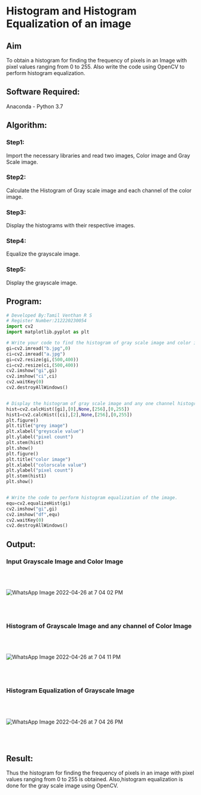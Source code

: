 # Histogram and Histogram Equalization of an image
## Aim
To obtain a histogram for finding the frequency of pixels in an Image with pixel values ranging from 0 to 255. Also write the code using OpenCV to perform histogram equalization.

## Software Required:
Anaconda - Python 3.7

## Algorithm:
### Step1:

Import the necessary libraries and read two images, Color image and Gray Scale image.
### Step2:

Calculate the Histogram of Gray scale image and each channel of the color image.
### Step3:

Display the histograms with their respective images.
### Step4:

Equalize the grayscale image.


### Step5:

Display the grayscale image.


## Program:
```python
# Developed By:Tamil Venthan R S
# Register Number:212220230054
import cv2
import matplotlib.pyplot as plt

# Write your code to find the histogram of gray scale image and color image channels.
gi=cv2.imread("b.jpg",0)
ci=cv2.imread("a.jpg")
gi=cv2.resize(gi,(500,400))
ci=cv2.resize(ci,(500,400))
cv2.imshow("gi",gi)
cv2.imshow("ci",ci)
cv2.waitKey(0)
cv2.destroyAllWindows()


# Display the histogram of gray scale image and any one channel histogram from color image
hist=cv2.calcHist([gi],[0],None,[256],[0,255])
hist1=cv2.calcHist([ci],[2],None,[256],[0,255])
plt.figure()
plt.title("grey image")
plt.xlabel("greyscale value")
plt.ylabel("pixel count")
plt.stem(hist)
plt.show()
plt.figure()
plt.title("color image")
plt.xlabel("colorscale value")
plt.ylabel("pixel count")
plt.stem(hist1)
plt.show()


# Write the code to perform histogram equalization of the image. 
equ=cv2.equalizeHist(gi)
cv2.imshow("gi",gi)
cv2.imshow("df",equ)
cv2.waitKey(0)
cv2.destroyAllWindows()


```
## Output:
### Input Grayscale Image and Color Image
<br>
<br>

![WhatsApp Image 2022-04-26 at 7 04 02 PM](https://user-images.githubusercontent.com/75235477/165500852-34cc1349-603c-40d0-9716-9958d478ce88.jpeg)


<br>
<br>

### Histogram of Grayscale Image and any channel of Color Image
<br>
<br>

![WhatsApp Image 2022-04-26 at 7 04 11 PM](https://user-images.githubusercontent.com/75235477/165500894-429643cf-a5b5-4520-b78e-76a348374e04.jpeg)

<br>
<br>

### Histogram Equalization of Grayscale Image
<br>
<br>

![WhatsApp Image 2022-04-26 at 7 04 26 PM](https://user-images.githubusercontent.com/75235477/165500914-e3d8d8e6-dfaa-4a73-976f-1ff73881ccca.jpeg)

<br>
<br>

## Result: 
Thus the histogram for finding the frequency of pixels in an image with pixel values ranging from 0 to 255 is obtained. Also,histogram equalization is done for the gray scale image using OpenCV.
